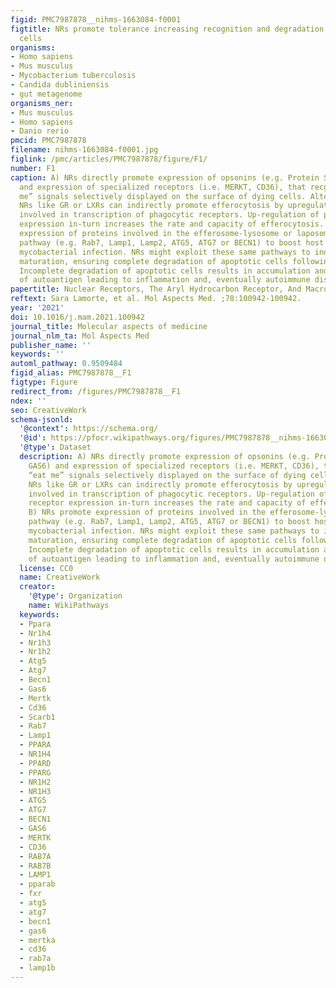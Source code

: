```yaml
---
figid: PMC7987878__nihms-1663084-f0001
figtitle: NRs promote tolerance increasing recognition and degradation of apoptotic
  cells
organisms:
- Homo sapiens
- Mus musculus
- Mycobacterium tuberculosis
- Candida dubliniensis
- gut metagenome
organisms_ner:
- Mus musculus
- Homo sapiens
- Danio rerio
pmcid: PMC7987878
filename: nihms-1663084-f0001.jpg
figlink: /pmc/articles/PMC7987878/figure/F1/
number: F1
caption: A) NRs directly promote expression of opsonins (e.g. Protein S, MFGE8, GAS6)
  and expression of specialized receptors (i.e. MERKT, CD36), that recgonize “eat
  me” signals selectively displayed on the surface of dying cells. Alternatively,
  NRs like GR or LXRs can indirectly promote efferocytosis by upregulating NRs directly
  involved in transcription of phagocytic receptors. Up-regulation of phagocytic receptor
  expression in-turn increases the rate and capacity of efferocytosis. B) NRs promote
  expression of proteins involved in the efferosome-lysosome or laposome-lysosome
  pathway (e.g. Rab7, Lamp1, Lamp2, ATG5, ATG7 or BECN1) to boost host defense during
  mycobacterial infection. NRs might exploit these same pathways to induced efferosome
  maturation, ensuring complete degradation of apoptotic cells following efferocytosis.
  Incomplete degradation of apoptotic cells results in accumulation and presentation
  of autoantigen leading to inflammation and, eventually autoimmune disease.
papertitle: Nuclear Receptors, The Aryl Hydrocarbon Receptor, And Macrophage Function.
reftext: Sara Lamorte, et al. Mol Aspects Med. ;78:100942-100942.
year: '2021'
doi: 10.1016/j.mam.2021.100942
journal_title: Molecular aspects of medicine
journal_nlm_ta: Mol Aspects Med
publisher_name: ''
keywords: ''
automl_pathway: 0.9509484
figid_alias: PMC7987878__F1
figtype: Figure
redirect_from: /figures/PMC7987878__F1
ndex: ''
seo: CreativeWork
schema-jsonld:
  '@context': https://schema.org/
  '@id': https://pfocr.wikipathways.org/figures/PMC7987878__nihms-1663084-f0001.html
  '@type': Dataset
  description: A) NRs directly promote expression of opsonins (e.g. Protein S, MFGE8,
    GAS6) and expression of specialized receptors (i.e. MERKT, CD36), that recgonize
    “eat me” signals selectively displayed on the surface of dying cells. Alternatively,
    NRs like GR or LXRs can indirectly promote efferocytosis by upregulating NRs directly
    involved in transcription of phagocytic receptors. Up-regulation of phagocytic
    receptor expression in-turn increases the rate and capacity of efferocytosis.
    B) NRs promote expression of proteins involved in the efferosome-lysosome or laposome-lysosome
    pathway (e.g. Rab7, Lamp1, Lamp2, ATG5, ATG7 or BECN1) to boost host defense during
    mycobacterial infection. NRs might exploit these same pathways to induced efferosome
    maturation, ensuring complete degradation of apoptotic cells following efferocytosis.
    Incomplete degradation of apoptotic cells results in accumulation and presentation
    of autoantigen leading to inflammation and, eventually autoimmune disease.
  license: CC0
  name: CreativeWork
  creator:
    '@type': Organization
    name: WikiPathways
  keywords:
  - Ppara
  - Nr1h4
  - Nr1h3
  - Nr1h2
  - Atg5
  - Atg7
  - Becn1
  - Gas6
  - Mertk
  - Cd36
  - Scarb1
  - Rab7
  - Lamp1
  - PPARA
  - NR1H4
  - PPARD
  - PPARG
  - NR1H2
  - NR1H3
  - ATG5
  - ATG7
  - BECN1
  - GAS6
  - MERTK
  - CD36
  - RAB7A
  - RAB7B
  - LAMP1
  - pparab
  - fxr
  - atg5
  - atg7
  - becn1
  - gas6
  - mertka
  - cd36
  - rab7a
  - lamp1b
---
```

